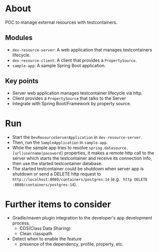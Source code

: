 # About

POC to manage external resources with testcontainers.

## Modules

- `dev-resource-server`: A web application that manages testcontainers lifecycle.
- `dev-resource-client`: A client that provides a `PropertySource`.
- `sample-app`: A sample Spring Boot application.

## Key points

- Server web application manages testcontainer lifecycle via http.
- Client provides a `PropertySource` that talks to the Server
- Integrate with Spring Boot/Framework by property source.

# Run

- Start the `DevResourceServerApplication` in `dev-resource-server`.
- Then, run the `SampleApplication` in `sample-app`.
- While the sample app tries to resolve `spring.datasource.[url|username|password]` properties, it makes a remote http call to the server which starts the testcontainer and receive its connection info, then use the started testcontainer database.
- The started testcontainer could be shutdown when server app is shutdown or send a DELETE http request to `http://localhost:8080/containers/postgres:14` (e.g. ` http DELETE :8080/containers/postgres:14`).

# Further items to consider

- Gradle/maven plugin integration to the developer's app development process.
  - CDS(Class Data Sharing)
  - Clean classpath
- Detect when to enable the feature
  - presence of the dependency, profile, property, etc.
